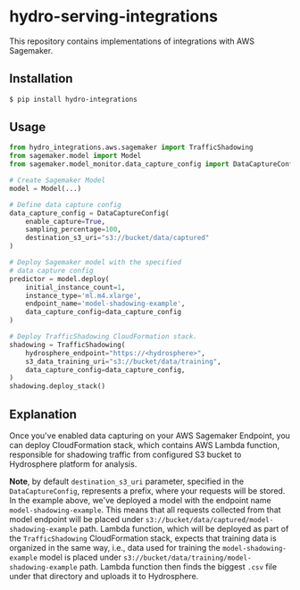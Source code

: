 # hydro-serving-integrations

This repository contains implementations of integrations with AWS Sagemaker.

## Installation 

```sh
$ pip install hydro-integrations
```

## Usage

```python
from hydro_integrations.aws.sagemaker import TrafficShadowing
from sagemaker.model import Model
from sagemaker.model_monitor.data_capture_config import DataCaptureConfig

# Create Sagemaker Model 
model = Model(...)

# Define data capture config
data_capture_config = DataCaptureConfig(
    enable_capture=True,
    sampling_percentage=100,
    destination_s3_uri="s3://bucket/data/captured"
)

# Deploy Sagemaker model with the specified 
# data capture config
predictor = model.deploy(
    initial_instance_count=1,
    instance_type='ml.m4.xlarge',
    endpoint_name='model-shadowing-example',
    data_capture_config=data_capture_config
)

# Deploy TrafficShadowing CloudFormation stack. 
shadowing = TrafficShadowing(
    hydrosphere_endpoint="https://<hydrosphere>", 
    s3_data_training_uri="s3://bucket/data/training",
    data_capture_config=data_capture_config,
)
shadowing.deploy_stack()
```

## Explanation

Once you've enabled data capturing on your AWS Sagemaker Endpoint, you can deploy CloudFormation stack, which contains AWS Lambda function, responsible for shadowing traffic from configured S3 bucket to Hydrosphere platform for analysis.

**Note**, by default `destination_s3_uri` parameter, specified in the `DataCaptureConfig`, represents a prefix, where your requests will be stored. In the example above, we've deployed a model with the endpoint name `model-shadowing-example`. This means that all requests collected from that model endpoint will be placed under `s3://bucket/data/captured/model-shadowing-example` path. Lambda function, which will be deployed as part of the `TrafficShadowing` CloudFormation stack, expects that training data is organized in the same way, i.e., data used for training the `model-shadowing-example` model is placed under `s3://bucket/data/training/model-shadowing-example` path. Lambda function then finds the biggest `.csv` file under that directory and uploads it to Hydrosphere.
